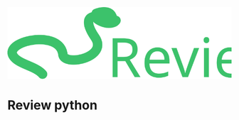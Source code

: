 ![review python](https://raw.githubusercontent.com/lamegaton/Machine-Learning-and-AI-Examples/92bd453c934f692c4c1954f67de085fce97c60be/Assets/python_plain.svg)

# Review python
